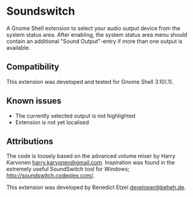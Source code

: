 Soundswitch
===========

A Gnome Shell extension to select your audio output device from the system status area.
After enabling, the system status area menu should contain an additional "Sound Output"-entry if more than one output is available.


Compatibility
-------------

This extension was developed and tested for Gnome Shell 3.10(.1).


Known issues
------------

* The currently selected output is not highlighted
* Extension is not yet localised 


Attributions
------------

The code is loosely based on the advanced volume mixer by Harry Karvonen <harry.karvonen@gmail.com>.
Inspiration was found in the extremely useful SoundSwitch tool for Windows; http://soundswitch.codeplex.com/.

This extension was developed by Benedict Etzel <developer@beheh.de>.
